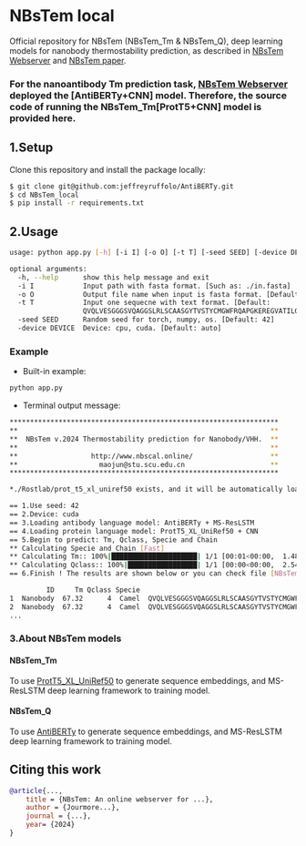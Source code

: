 # NBsTem local
Official repository for NBsTem (NBsTem_Tm & NBsTem_Q), deep learning models for nanobody thermostability prediction, as described in [NBsTem Webserver](http://www.nbscal.online/) and [NBsTem paper](http://www.nbscal.online/).

###  For the nanoantibody Tm prediction task, [NBsTem Webserver](http://www.nbscal.online/) deployed the [AntiBERTy+CNN] model. Therefore, the source code of running the NBsTem_Tm[ProtT5+CNN] model is provided here.

## 1.Setup

Clone this repository and install the package locally:
```bash
$ git clone git@github.com:jeffreyruffolo/AntiBERTy.git
$ cd NBsTem_local
$ pip install -r requirements.txt
```

## 2.Usage

```bash
usage: python app.py [-h] [-i I] [-o O] [-t T] [-seed SEED] [-device DEVICE]

optional arguments:
  -h, --help      show this help message and exit
  -i I            Input path with fasta format. [Such as: ./in.fasta]
  -o O            Output file name when input is fasta format. [Default: "NBsTem_year_month_day.csv"
  -t T            Input one sequecne with text format. [Default:
                  QVQLVESGGGSVQAGGSLRLSCAASGYTVSTYCMGWFRQAPGKEREGVATILGGSTYYGDSVKGRFTISQDNAKNTVYLQMNSLKPEDTAIYYCAGSTVASTGWCSRLRPYDYHYRGQGTQVTVSS]
  -seed SEED      Random seed for torch, numpy, os. [Default: 42]
  -device DEVICE  Device: cpu, cuda. [Default: auto]
```

### Example

- Built-in example:

```bash
python app.py
```

- Terminal output message:

```bash
******************************************************************
**                                                              **
**  NBsTem v.2024 Thermostability prediction for Nanobody/VHH.  **
**                                                              **
**                  http://www.nbscal.online/                   **
**                    maojun@stu.scu.edu.cn                     **
******************************************************************

*./Rostlab/prot_t5_xl_uniref50 exists, and it will be automatically loaded.

== 1.Use seed: 42
== 2.Device: cuda
== 3.Loading antibody language model: AntiBERTy + MS-ResLSTM
== 4.Loading protein language model: ProtT5_XL_UniRef50 + CNN
== 5.Begin to predict: Tm, Qclass, Specie and Chain
** Calculating Specie and Chain [Fast]
** Calculating Tm:: 100%|█████████████████████| 1/1 [00:01<00:00,  1.48s/it]
** Calculating Qclass:: 100%|█████████████████| 1/1 [00:00<00:00,  2.54it/s]
== 6.Finish ! The results are shown below or you can check file [NBsTem-2024-12-13.csv]

         ID     Tm Qclass Specie                                           Sequence
1  Nanobody  67.32      4  Camel  QVQLVESGGGSVQAGGSLRLSCAASGYTVSTYCMGWFRQAPGKERE...
2  Nanobody  67.32      4  Camel  QVQLVESGGGSVQAGGSLRLSCAASGYTVSTYCMGWFRQAPGKERE...
...
```

### 3.About NBsTem models

#### **NBsTem_Tm**
To use [ProtT5_XL_UniRef50](https://huggingface.co/Rostlab/prot_t5_xl_uniref50) to generate sequence embeddings, and MS-ResLSTM deep learning framework to training model.

#### **NBsTem_Q**
To use [AntiBERTy](https://github.com/jeffreyruffolo/AntiBERTy) to generate sequence embeddings, and MS-ResLSTM deep learning framework to training model.

## Citing this work

```bibtex
@article{...,
    title = {NBsTem: An online webserver for ...},
    author = {Jourmore...},
    journal = {...},
    year= {2024}
}
```